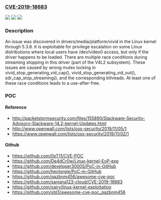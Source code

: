 ### [CVE-2019-18683](https://cve.mitre.org/cgi-bin/cvename.cgi?name=CVE-2019-18683)
![](https://img.shields.io/static/v1?label=Product&message=n%2Fa&color=blue)
![](https://img.shields.io/static/v1?label=Version&message=n%2Fa&color=blue)
![](https://img.shields.io/static/v1?label=Vulnerability&message=n%2Fa&color=brighgreen)

### Description

An issue was discovered in drivers/media/platform/vivid in the Linux kernel through 5.3.8. It is exploitable for privilege escalation on some Linux distributions where local users have /dev/video0 access, but only if the driver happens to be loaded. There are multiple race conditions during streaming stopping in this driver (part of the V4L2 subsystem). These issues are caused by wrong mutex locking in vivid_stop_generating_vid_cap(), vivid_stop_generating_vid_out(), sdr_cap_stop_streaming(), and the corresponding kthreads. At least one of these race conditions leads to a use-after-free.

### POC

#### Reference
- http://packetstormsecurity.com/files/155890/Slackware-Security-Advisory-Slackware-14.2-kernel-Updates.html
- http://www.openwall.com/lists/oss-security/2019/11/05/1
- https://www.openwall.com/lists/oss-security/2019/11/02/1

#### Github
- https://github.com/0xT11/CVE-POC
- https://github.com/De4dCr0w/Linux-kernel-EoP-exp
- https://github.com/developer3000S/PoC-in-GitHub
- https://github.com/hectorgie/PoC-in-GitHub
- https://github.com/qazbnm456/awesome-cve-poc
- https://github.com/sanjana123-cloud/CVE-2019-18683
- https://github.com/xairy/linux-kernel-exploitation
- https://github.com/xbl3/awesome-cve-poc_qazbnm456

